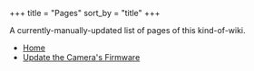 +++
title = "Pages"
sort_by = "title"
+++

A currently-manually-updated list of pages of this kind-of-wiki.

- [Home](/)
- [Update the Camera's Firmware](/blog/update)